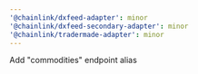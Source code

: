 ```yaml
---
'@chainlink/dxfeed-adapter': minor
'@chainlink/dxfeed-secondary-adapter': minor
'@chainlink/tradermade-adapter': minor
---
```


Add "commodities" endpoint alias
